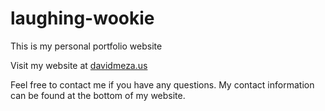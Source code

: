 # laughing-wookie
This is my personal portfolio website

Visit my website at [davidmeza.us](davidmeza.us)

Feel free to contact me if you have any questions. My contact information can be found at the bottom of my website.
